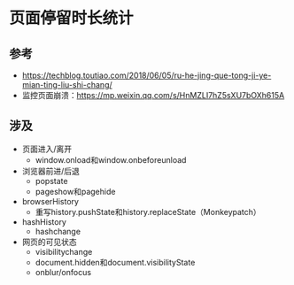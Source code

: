 # 页面停留时长统计

## 参考
  - https://techblog.toutiao.com/2018/06/05/ru-he-jing-que-tong-ji-ye-mian-ting-liu-shi-chang/
  - 监控页面崩溃：https://mp.weixin.qq.com/s/HnMZLI7hZ5sXU7bOXh615A

## 涉及
  - 页面进入/离开
    - window.onload和window.onbeforeunload
  - 浏览器前进/后退
    - popstate
    - pageshow和pagehide
  - browserHistory
    - 重写history.pushState和history.replaceState（Monkeypatch）
  - hashHistory
    - hashchange
  - 网页的可见状态
    - visibilitychange
    - document.hidden和document.visibilityState
    - onblur/onfocus